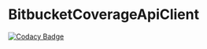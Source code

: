 # BitbucketCoverageApiClient

[![Codacy Badge](https://api.codacy.com/project/badge/Grade/64c72789bb3e47b5810becfa9e98ad0c)](https://app.codacy.com/gh/R0Wi/BitbucketCoverageApiClient?utm_source=github.com&utm_medium=referral&utm_content=R0Wi/BitbucketCoverageApiClient&utm_campaign=Badge_Grade_Settings)